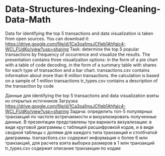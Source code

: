# Data-Structures-Indexing-Cleaning-Data-Math
Data for identifying the top 5 transactions and data visualization is taken from open sources. 
You can download it: https://drive.google.com/file/d/1Ca3oa1msJCfIeb1Ahfgjc4-WCl_FUdKo/view?usp=sharing
Task: determine the top 5 popular transactions by frequency of occurrence and visualize the results.
The presentation contains three visualization options: in the form of a pie chart with a table of code decoding,  in the form of a summary table with shares for each type of transaction and a bar chart.
transactions.csv contains information about more than 6 million transactions. the calculation is based on a sample of 1 million transactions
tr_types.csv contains a description of the transaction by code


Данные для identifying the top 5 transactions and data visualization взяты из открытых источников
Загрузка https://drive.google.com/file/d/1Ca3oa1msJCfIeb1Ahfgjc4-WCl_FUdKo/view?usp=sharing
Задача: определить топ-5 популярных транзакций по частоте встречаемости и визуализировать полученные данные. 
В презентации представлены три варианта визуализации: в виде круговой диаграммы с таблицей расшифровкой кодов, и в виде сводной таблицы с долями для каждого типа транзакций и столбчатой диаграммы.
transactions.csv содержит информация о более 6 млн транзакций, для расчета взята выборка размеров в 1 млн транзакций
tr_types.csv содержит описание транзакции по кодам
